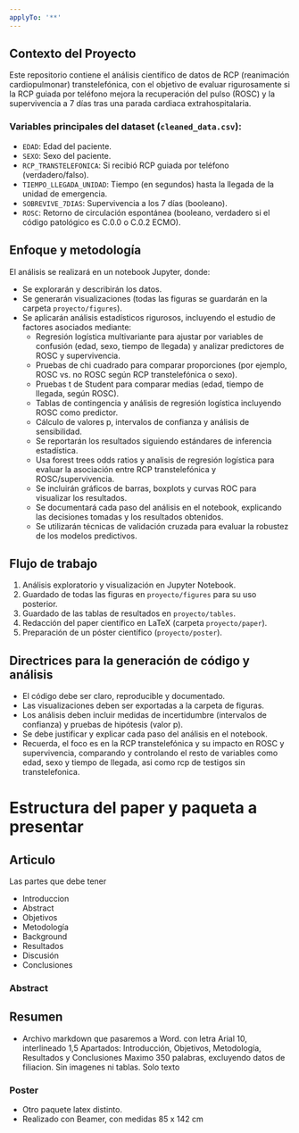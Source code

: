```yaml
---
applyTo: '**'
---
```

## Contexto del Proyecto
Este repositorio contiene el análisis científico de datos de RCP (reanimación cardiopulmonar) transtelefónica, con el objetivo de evaluar rigurosamente si la RCP guiada por teléfono mejora la recuperación del pulso (ROSC) y la supervivencia a 7 días tras una parada cardiaca extrahospitalaria.

### Variables principales del dataset (`cleaned_data.csv`):
- `EDAD`: Edad del paciente.
- `SEXO`: Sexo del paciente.
- `RCP_TRANSTELEFONICA`: Si recibió RCP guiada por teléfono (verdadero/falso).
- `TIEMPO_LLEGADA_UNIDAD`: Tiempo (en segundos) hasta la llegada de la unidad de emergencia.
- `SOBREVIVE_7DIAS`: Supervivencia a los 7 días (booleano).
- `ROSC`: Retorno de circulación espontánea (booleano, verdadero si el código patológico es C.0.0 o C.0.2 ECMO).

## Enfoque y metodología
El análisis se realizará en un notebook Jupyter, donde:
- Se explorarán y describirán los datos.
- Se generarán visualizaciones (todas las figuras se guardarán en la carpeta `proyecto/figures`).
- Se aplicarán análisis estadísticos rigurosos, incluyendo el estudio de factores asociados mediante:
  - Regresión logística multivariante para ajustar por variables de confusión (edad, sexo, tiempo de llegada) y analizar predictores de ROSC y supervivencia.
  - Pruebas de chi cuadrado para comparar proporciones (por ejemplo, ROSC vs. no ROSC según RCP transtelefónica o sexo).
  - Pruebas t de Student para comparar medias (edad, tiempo de llegada, según ROSC).
  - Tablas de contingencia y análisis de regresión logística incluyendo ROSC como predictor.
  - Cálculo de valores p, intervalos de confianza y análisis de sensibilidad.
  - Se reportarán los resultados siguiendo estándares de inferencia estadística.
  - Usa forest trees odds ratios y analisis de regresión logística para evaluar la asociación entre RCP transtelefónica y ROSC/supervivencia.
  - Se incluirán gráficos de barras, boxplots y curvas ROC para visualizar los resultados.
  - Se documentará cada paso del análisis en el notebook, explicando las decisiones tomadas y los resultados obtenidos.
  - Se utilizarán técnicas de validación cruzada para evaluar la robustez de los modelos predictivos.

## Flujo de trabajo
1. Análisis exploratorio y visualización en Jupyter Notebook.
2. Guardado de todas las figuras en `proyecto/figures` para su uso posterior.
3. Guardado de las tablas de resultados en `proyecto/tables`.
3. Redacción del paper científico en LaTeX (carpeta `proyecto/paper`).
4. Preparación de un póster científico (`proyecto/poster`).

## Directrices para la generación de código y análisis
- El código debe ser claro, reproducible y documentado.
- Las visualizaciones deben ser exportadas a la carpeta de figuras.
- Los análisis deben incluir medidas de incertidumbre (intervalos de confianza) y pruebas de hipótesis (valor p).
- Se debe justificar y explicar cada paso del análisis en el notebook.
- Recuerda, el foco es en la RCP transtelefónica y su impacto en ROSC y supervivencia, comparando y controlando el resto de variables como edad, sexo y tiempo de llegada, asi como rcp de testigos sin transtelefonica.

# Estructura del paper y paqueta a presentar
## Articulo
Las partes que debe tener
* Introduccion
* Abstract
* Objetivos
* Metodología
* Background
* Resultados
* Discusión
* Conclusiones

### Abstract

## Resumen
- Archivo markdown que pasaremos a Word. con letra Arial 10, interlineado 1,5
Apartados: Introducción, Objetivos, Metodología, Resultados y Conclusiones
Maximo 350 palabras, excluyendo datos de filiacion. Sin imagenes ni tablas. Solo texto
### Poster
- Otro paquete latex distinto.
- Realizado con Beamer, con medidas 85 x 142 cm

